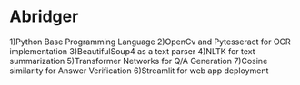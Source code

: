 # Abridger
1)Python Base Programming Language 
2)OpenCv and Pytesseract for OCR implementation
3)BeautifulSoup4 as a text parser
4)NLTK for text summarization
5)Transformer Networks for Q/A Generation 
7)Cosine similarity for Answer Verification
6)Streamlit for web app deployment
